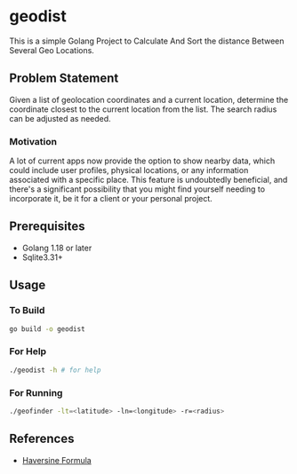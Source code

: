 # geodist

This is a simple Golang Project to Calculate And Sort the distance Between Several Geo Locations. 
## Problem Statement 
Given a list of geolocation coordinates and a current location, determine the coordinate closest to the
current location from the list. The search radius can be adjusted as needed. 
### Motivation 
A lot of current apps now provide the option to show nearby data, which could include user profiles, physical locations, or any information associated with a specific place. This feature is undoubtedly beneficial, and there's a significant possibility that you might find yourself needing to incorporate it, be it for a client or your personal project.

## Prerequisites 
- Golang 1.18 or later
- Sqlite3.31+ 

## Usage 
### To Build
```bash 
go build -o geodist
``` 
### For Help

```bash
./geodist -h # for help
```
### For Running

```bash
./geofinder -lt=<latitude> -ln=<longitude> -r=<radius> 
```
## References 
- [Haversine Formula](https://en.wikipedia.org/wiki/Haversine_formula)

